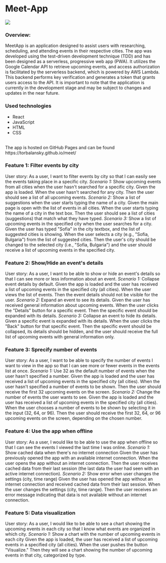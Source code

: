 # Meet-App

![](https://github.com/torbalansky/meet/blob/main/MeetApp.png?raw=true)

### Overview:

MeetApp is an application designed to assist users with researching, scheduling, and attending events in their respective cities. The app was developed using the test-driven development technique (TDD) and has been designed as a serverless, progressive web app (PWA). It utilizes the Google Calendar API to retrieve upcoming events, and access authorization is facilitated by the serverless backend, which is powered by AWS Lambda. This backend performs key verification and generates a token that grants users access to the API. It is important to note that the application is currently in the development stage and may be subject to changes and updates in the near future.

### Used technologies
- React
- JavaScript
- HTML
- CSS
<br>
The app is hosted on GitHub Pages and can be found https://torbalansky.github.io/meet/

### Feature 1: Filter events by city
User story: As a user, I want to filter events by city so that I can easily see the events taking place in a specific city.
*Scenario 1:* Show upcoming events from all cities when the user hasn't searched for a specific city.
Given the app is loaded. When the user hasn't searched for any city. Then the user should see a list of all upcoming events.
*Scenario 2:* Show a list of suggestions when the user starts typing the name of a city.
Given the main page is open with the list of events in all cities. When the user starts typing the name of a city in the text box. Then the user should see a list of cities (suggestions) that match what they have typed.
*Scenario 3:* Show a list of upcoming events in the specified city when the user searches for a city.
Given the user has typed "Sofia" in the city textbox, and the list of suggested cities is showing. When the user selects a city (e.g., "Sofia, Bulgaria") from the list of suggested cities. Then the user's city should be changed to the selected city (i.e., "Sofia, Bulgaria") and the user should receive a list of upcoming events in the specified city.
### Feature 2: Show/Hide an event's details
User story: As a user, I want to be able to show or hide an event's details so that I can see more or less information about an event.
*Scenario 1:* Collapse event details by default.
Given the app is loaded and the user has received a list of upcoming events in the specified city (all cities). When the user views the list of events. Then the event details should not be visible for the user.
*Scenario 2:* Expand an event to see its details.
Given the user has received general information about upcoming events. When the user clicks the "Details" button for a specific event. Then the specific event should be expanded with its details.
*Scenario 3:* Collapse an event to hide its details.
Given a specific event is expanded with its details. When the user clicks the "Back" button for that specific event. Then the specific event should be collapsed, its details should be hidden, and the user should receive the full list of upcoming events with general information only.
### Feature 3: Sprecify number of events
User story: As a user, I want to be able to specify the number of events I want to view in the app so that I can see more or fewer events in the events list at once.
*Scenario 1:* Use 32 as the default number of events when the user hasn't specified a number.
Given the app is loaded and the user has received a list of upcoming events in the specified city (all cities). When the user hasn't specified a number of events to be shown. Then the user should receive the first 32 upcoming events on the screen.
*Scenario 2:* Change the number of events the user wants to see.
Given the app is loaded and the user has received a list of upcoming events in the specified city (all cities). When the user chooses a number of events to be shown by selecting it in the input (32, 64, or 96). Then the user should receive the first 32, 64, or 96 upcoming events on the screen, depending on the chosen number.
### Feature 4: Use the app when offline
User story: As a user, I would like to be able to use the app when offline so that I can see the events I viewed the last time I was online.
*Scenario 1:* Show cached data when there's no internet connection
Given the user has previously opened the app with an available internet connection. When the user opens the app without an internet connection. Then the user receives cached data from their last session (the last data the user had seen with an active internet connection).
*Scenario 2:* Show error when user changes the settings (city, time range)
Given the user has opened the app without an internet connection and received cached data from their last session. When the user changes the settings (city, time range). Then the user receives an error message indicating that data is not available without an internet connection.
### Feature 5: Data visualization
User story: As a user, I would like to be able to see a chart showing the upcoming events in each city so that I know what events are organized in which city.
*Scenario 1:* Show a chart with the number of upcoming events in each city
Given the app is loaded, the user has received a list of upcoming events in a specified city (all cities). When the user pushes the button "Visualize." Then they will see a chart showing the number of upcoming events in that city, categorized by type.


